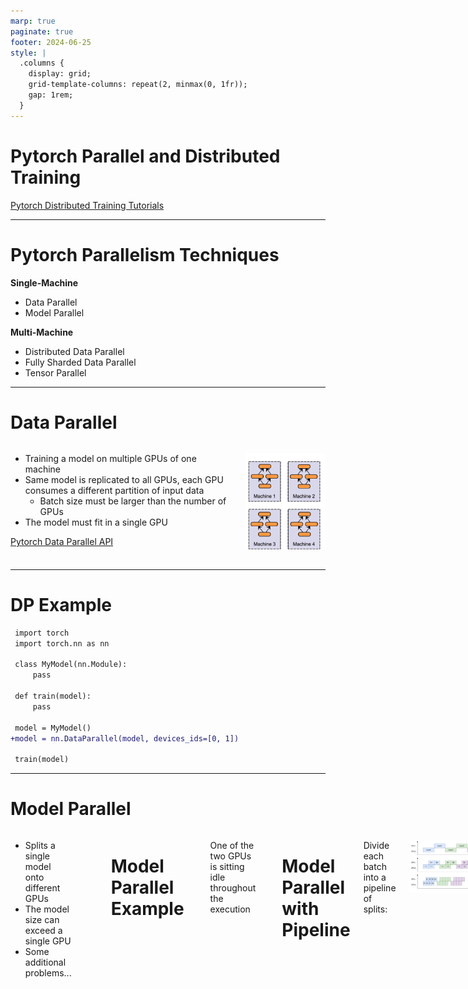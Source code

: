 ```yaml
---
marp: true
paginate: true
footer: 2024-06-25
style: |
  .columns {
    display: grid;
    grid-template-columns: repeat(2, minmax(0, 1fr));
    gap: 1rem;
  }
---
```


# Pytorch Parallel and Distributed Training

[Pytorch Distributed Training Tutorials](https://pytorch.org/tutorials/distributed/home.html)

---

# Pytorch Parallelism Techniques

**Single-Machine**
- Data Parallel
- Model Parallel
  
**Multi-Machine**
- Distributed Data Parallel
- Fully Sharded Data Parallel
- Tensor Parallel

---

# Data Parallel

<div class="columns" style="grid-template-columns: 70% 30%">

<div>

- Training a model on multiple GPUs of one machine
- Same model is replicated to all GPUs, each GPU consumes a different partition of input data
  - Batch size must be larger than the number of GPUs
- The model must fit in a single GPU

[Pytorch Data Parallel API](https://pytorch.org/docs/stable/generated/torch.nn.DataParallel.html)
</div>

<div>

![](img/data_parallel.png)

</div>

</div>

---

# DP Example

```diff
 import torch
 import torch.nn as nn
 
 class MyModel(nn.Module):
     pass
 
 def train(model):
     pass
 
 model = MyModel()
+model = nn.DataParallel(model, devices_ids=[0, 1])
 
 train(model)
```

---

# Model Parallel

<div class="columns" style="grid-template-columns: 60% 40%">

<div>

- Splits a single model onto different GPUs
- The model size can exceed a single GPU
- Some additional problems...

</div>

<div>

![](img/model_parallel.png)

</div>

---

# Model Parallel Example

```diff
 class MyModel(nn.Module):
     def __init__(self):
-        self.layer1 = Layer1()
-        self.layer2 = Layer2()
+        self.layer1 = Layer1().to('cuda:0')
+        self.layer2 = Layer2().to('cuda:1')

     def forward(self, x):
         x = self.layer1(x)
-        x = self.layer2(x)
+        x = self.layer2(x.to('cuda:1'))
         return x
```

One of the two GPUs is sitting idle throughout the execution

---

# Model Parallel with Pipeline

Divide each batch into a pipeline of splits:

<div class="columns" style="grid-template-columns: 60% 40%">

<div>

![](img/pipeline.png)

</div>

<div>

![](https://pytorch.org/tutorials/_images/split_size_tradeoff.png)

</div>

---

# MP Example

<div class="columns" style="grid-template-columns: 60% 40%">

<div>

```py
class MyModel(nn.Module):
    def __init__(self, split_size):
        self.layer1 = Layer1().to('cuda:0')
        self.layer2 = Layer2().to('cuda:1')
        self.split_size = split_size

    def forward(self, x):
        splits = iter(
            x.split(self.split_size, dim=0)
        )
        # x1: output of layer1
        x1 = self.layer1(next(splits)).to('cuda:1')

        ret = []
        for s in splits:
            # x2: output of layer2
            x2 = self.layer2(x1) # runs on `cuda:1`
            ret.append(x2.view(s2.size(0), -1))

            # x1: output of layer1
            x1 = self.layer1(s).to('cuda:1') # runs on `cuda:0`

        return torch.cat(ret)

```

</div>

<div>

More details:
[Model Parallel Best Practices](https://pytorch.org/tutorials/intermediate/model_parallel_tutorial.html)

</div>

</div>

---

# Distributed Data Parallel

- Similar to DP, but can run across multiple machines
- Spawns one process for each model replica
- Each model replica can span multiple devices
- Faster than DP even on single-machine

Docs:
- [Pytorch DDP API](https://pytorch.org/docs/stable/generated/torch.nn.parallel.DistributedDataParallel.html)
- [Pytorch DDP Tutorial](https://pytorch.org/tutorials/intermediate/ddp_tutorial.html)
- [DDP Tutorial with Videos](https://pytorch.org/tutorials/beginner/ddp_series_intro.html)

---

# DDP Example (Single-Machine)

<div class="columns">

<div>

```py
import os
import torch
import torch.distributed as dist
import torch.multiprocessing as mp
from torch.nn.parallel \
    import DistributedDataParallel as DDP

def setup(rank, world_size):
    os.environ['MASTER_ADDR'] = 'localhost'
    os.environ['MASTER_PORT'] = '12355'

    # initialize the process group
    dist.init_process_group(
        backend="nccl",
        rank=rank,
        world_size=world_size
    )

def cleanup():
    torch.distributed.destroy_process_group()
```

</div>

<div>

```py
def main(rank, world_size):
    setup(rank, world_size)
    model = MyModel().to(rank)
    ddp_model = DDP(model, device_ids=[rank])
    train(ddp_model)
    cleanup()

def run(world_size):
    mp.spawn(
        main,
        args=(world_size,),
        nprocs=world_size,
        join=True
    )
```

- [Full emaple code](https://github.com/pytorch/examples/blob/main/distributed/ddp-tutorial-series/multigpu.py)
- [Which backend to use?](https://pytorch.org/docs/stable/distributed.html#which-backend-to-use)

</div>

</div>

---

# DDP Example (Single-Machine with `torchrun`)

<div class="columns" style="grid-template-columns: 50% 50%">

<div>

Why `torchrun`?
- Worker failures are handled gracefully by restarting all workers
- Worker RANK and WORLD_SIZE are assigned automatically
- Number of nodes is allowed to change between minimum and maximum sizes (elasticity)

Docs:
- [`torchrun` manual](https://pytorch.org/docs/stable/elastic/run.html)
- [Full example code](https://github.com/pytorch/examples/blob/main/distributed/ddp-tutorial-series/multigpu_torchrun.py)

</div>

<div>

```py
# test.py

import os
import torch
import torch.distributed as dist
from torch.nn.parallel \
    import DistributedDataParallel as DDP

def setup():
    dist.init_process_group(backend="nccl")

def cleanup():
    dist.destroy_process_group()

def main():
    setup()
    rank = int(os.environ["LOCAL_RANK"])
    model = MyModel().to(rank)
    ddp_model = DDP(model, device_ids=[rank])
    train(ddp_model)
    cleanup()
```

```sh
torchrun --standalone --nproc_per_node=2 test.py
```

</div>

</div>

---

# DDP Example (Multi-Machine with `torchrun`)

The training code is the same as the previous page

Run `torchrun` on each machine:

```sh
torchrun \
    --nnodes=2 \
    --nproc_per_node=2 \
    --rdzv_id=123 \
    --rdzv_backend=c10d \
    --rdzv_endpoint=$MASTER_ADDR:$MASTER_PORT \
    test.py
```

---

# Fully Sharded Data Parallel

- Shards model parameters, optimizer states and gradients across DDP ranks
- The GPU memory footprint is smaller than DDP at the cost of increased communication volum

Docs:
- [Pytorch FSDP API](https://pytorch.org/docs/stable/fsdp.html)
- [Pytorch FSDP Tutorial](https://pytorch.org/tutorials/intermediate/FSDP_tutorial.html)
- [Pytorch FSDP Advanced Tutorial](https://pytorch.org/tutorials/intermediate/FSDP_adavnced_tutorial.html)

---

# Fully Sharded Data Parallel

![](https://pytorch.org/tutorials/_images/fsdp_workflow.png)

---

# FSDP Example with `torchrun`

<div class="columns" style="grid-template-columns: 50% 50%">

<div>

```py
import os
import torch
import torch.distributed as dist
from torch.distributed.fsdp \
    import FullyShardedDataParallel as FSDP

def setup():
    dist.init_process_group(backend="nccl")

def cleanup():
    dist.destroy_process_group()

def main():
    setup()
    rank = int(os.environ["LOCAL_RANK"])
    model = MyModel().to(rank)
    ddp_model = FSDP(model, device_ids=[rank])
    train(ddp_model)
    cleanup()
```

</div>


<div>

Some import parameters of FSDP:
- `auto_wrap_policy`: how to wrap FSDP unit
- `cpu_offload`: whether to offload parameters/gradients to CPU

</div>

</div>

---

# Tensor Parallel

- Each GPU processes only a slice of a tensor
- Only aggregates the full tensor for operations that require the whole thing.

<div class="columns" style="grid-template-columns: 80% 20%">

<div>

![](https://huggingface.co/transformers/v4.9.2/_images/parallelism-tp-parallel_gemm.png)

</div>

<div>

More details:
[Pytorch Tensor Parallel Tutorial](https://pytorch.org/tutorials/intermediate/TP_tutorial.html)

</div>

</div>

---

# How to choose?

> - Use DistributedDataParallel (DDP), if your model fits in a single GPU but you want to easily scale up training using multiple GPUs.
> - Use FullyShardedDataParallel (FSDP) when your model cannot fit on one GPU.
> - Use Tensor Parallel (TP) and/or Pipeline Parallel (PP) if you reach scaling limitations with FSDP.

---

# Other Frameworks

- [TensorFlow](https://www.tensorflow.org/guide/distributed_training)
- [DeepSpeed](https://github.com/microsoft/DeepSpeed)
- [Horovod](https://github.com/horovod/horovod)
- [Ray](https://github.com/ray-project/ray)
- [IPEX-LLM](https://github.com/intel-analytics/ipex-llm)
- ...
